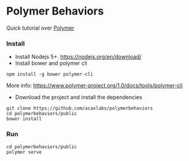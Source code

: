 # Polymer Behaviors
Quick tutorial over [Polymer](https://www.polymer-project.org)

### Install 
- Install Nodejs 5+. https://nodejs.org/en/download/
- Install bower and polymer cli
```
npm install -g bower polymer-cli
```
More info: https://www.polymer-project.org/1.0/docs/tools/polymer-cli
- Download the project and install the dependencies
```
git clone https://github.com/acaxlabs/polymerbehaviors
cd polymerbehaviors/public
bower install
```

### Run
```
cd polymerbehaviors/public
polymer serve
```
